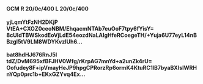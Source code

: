 #### GCM R 20/0c/400 L 20/0c/400
**yjLqmYtFzNH2DKjP**<br/>**VtEA+CXOZ0ceoNBM/EhqacmNTAb7euOoF7tpy6fYisY=**<br/>**8cUIdTBWSkodEoVjLdE54eozdNaLAIgHfeRCoegeTH/+Yuja6U77eyL14nBBzgl5tV9LM8WDYKvzlUh6...**<br/><br/>
**bat8hdHJ676RnJ5l**<br/>**tdZ/DvM695xfBFJHV0Wfg/rKrpAG7mnYd+a2unZk4rU=**<br/>**Oofudey8F+ipVmayHeJP9hpgCPRorzRp6ormK4KtuRC1lB7byaBXIslWRHnYQp0prc1b+EKxGZYvq4Ex...**